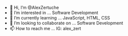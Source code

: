 - 👋 Hi, I’m @AlexZertuche 
- 👀 I’m interested in ... Software Development
- 🌱 I’m currently learning ... JavaScript, HTML, CSS
- 💞️ I’m looking to collaborate on ... Software Development
- 📫 How to reach me ... IG: alex_zert

<!---
AlexZertuche/AlexZertuche is a ✨ special ✨ repository because its `README.md` (this file) appears on your GitHub profile.
You can click the Preview link to take a look at your changes.
--->
